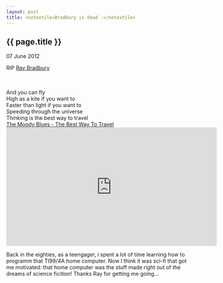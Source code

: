 ```yaml
---
layout: post
title: <notextile>Bradbury is dead .</notextile>
---
```


{{ page.title }}
----------------

<p class="publish_date">
07 June 2012

RIP [Ray Bradbury](https://en.wikipedia.org/wiki/Ray_Bradbury)
</p>
<br><br>And you can fly<br>High as a kite if you want to<br>Faster than light if you want to<br>Speeding through the universe<br>Thinking is the best way to travel<br><a class="ot-anchor" href="http://www.youtube.com/watch?v=36lJMpzbOA4">The Moody Blues - The Best Way To Travel</a>


<iframe width="560" height="315" src="https://www.youtube.com/embed/36lJMpzbOA4" frameborder="0" allow="accelerometer; autoplay; encrypted-media; gyroscope; picture-in-picture" allowfullscreen></iframe>


Back in the eighties, as a teengager, i spent a lot of time learning how to programm that TI99/4A home computer. Now I think it was sci-fi that got me motivated: that home computer was the stuff made right out of the dreams of science ficition!
Thanks Ray for getting me going...

